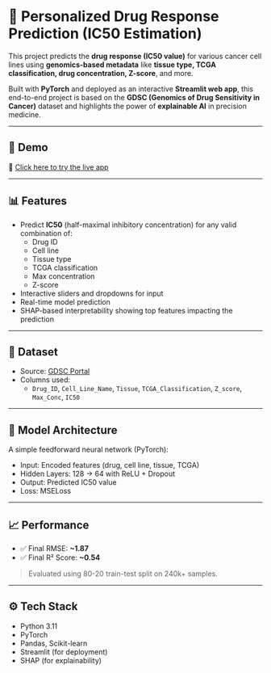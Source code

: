 # 💊 Personalized Drug Response Prediction (IC50 Estimation)

This project predicts the **drug response (IC50 value)** for various cancer cell lines using **genomics-based metadata** like **tissue type, TCGA classification, drug concentration, Z-score**, and more.

Built with **PyTorch** and deployed as an interactive **Streamlit web app**, this end-to-end project is based on the **GDSC (Genomics of Drug Sensitivity in Cancer)** dataset and highlights the power of **explainable AI** in precision medicine.

---

## 🚀 Demo

🔗 [Click here to try the live app](https://chemo-response-predictor.streamlit.app)

---

## 📊 Features

- Predict **IC50** (half-maximal inhibitory concentration) for any valid combination of:
  - Drug ID
  - Cell line
  - Tissue type
  - TCGA classification
  - Max concentration
  - Z-score
- Interactive sliders and dropdowns for input
- Real-time model prediction
- SHAP-based interpretability showing top features impacting the prediction

---

## 📁 Dataset

- Source: [GDSC Portal](https://www.cancerrxgene.org/)
- Columns used:
  - `Drug_ID`, `Cell_Line_Name`, `Tissue`, `TCGA_Classification`, `Z_score`, `Max_Conc`, `IC50`

---

## 🧠 Model Architecture

A simple feedforward neural network (PyTorch):

- Input: Encoded features (drug, cell line, tissue, TCGA)
- Hidden Layers: 128 → 64 with ReLU + Dropout
- Output: Predicted IC50 value
- Loss: MSELoss

---

## 📈 Performance

- ✅ Final RMSE: **~1.87**
- ✅ Final R² Score: **~0.54**

> Evaluated using 80-20 train-test split on 240k+ samples.

---

## ⚙️ Tech Stack

- Python 3.11
- PyTorch
- Pandas, Scikit-learn
- Streamlit (for deployment)
- SHAP (for explainability)
